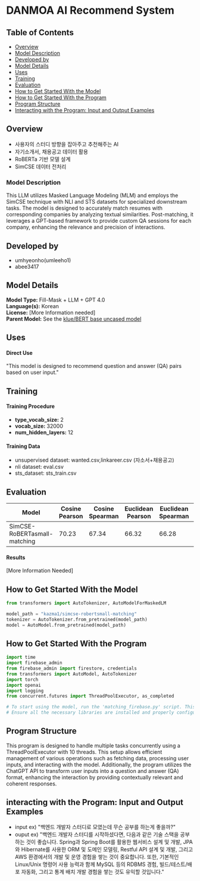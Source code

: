 # DANMOA AI Recommend System

## Table of Contents
- [Overview](#overview)
- [Model Description](#model-description)
- [Developed by](#developed-by)
- [Model Details](#model-details)
- [Uses](#uses)
- [Training](#training)
- [Evaluation](#evaluation)
- [How to Get Started With the Model](#how-to-get-started-with-the-model)
- [How to Get Started With the Program](#how-to-get-started-with-the-program)
- [Program Structure](#program-structure)
- [Interacting with the Program: Input and Output Examples](#interacting-with-the-program-input-and-output-examples)

## Overview
- 사용자의 스터디 방향을 잡아주고 추천해주는 AI
- 자기소개서, 채용공고 데이터 활용
- RoBERTa 기반 모델 설계
- SimCSE 데이터 전처리

### Model Description
This LLM utilizes Masked Language Modeling (MLM) and employs the SimCSE technique with NLI and STS datasets for specialized downstream tasks. The model is designed to accurately match resumes with corresponding companies by analyzing textual similarities. Post-matching, it leverages a GPT-based framework to provide custom QA sessions for each company, enhancing the relevance and precision of interactions.


## Developed by
- umhyeonho(umleeho1)
- abee3417

## Model Details
**Model Type:** Fill-Mask + LLM + GPT 4.0  
**Language(s):** Korean  
**License:** [More Information needed]  
**Parent Model:** See the [klue/BERT base uncased model](https://huggingface.co/klue/bert-base)


## Uses

#### Direct Use

"This model is designed to recommend question and answer (QA) pairs based on user input."


## Training


#### Training Procedure
* **type_vocab_size:** 2
* **vocab_size:** 32000
* **num_hidden_layers:** 12


#### Training Data
- unsupervised dataset: wanted.csv,linkareer.csv (자소서+채용공고)
- nli dataset: eval.csv
- sts_dataset: sts_train.csv

## Evaluation
| Model                         | Cosine Pearson | Cosine Spearman | Euclidean Pearson | Euclidean Spearman | Manhattan Pearson | Manhattan Spearman | Dot Pearson | Dot Spearman |
|-------------------------------|----------------|-----------------|-------------------|--------------------|-------------------|--------------------|-------------|--------------|
| SimCSE-RoBERTasmall-matching  | 70.23          | 67.34           | 66.32             | 66.28              | 63.44             | 61.52              | 59.08       | 60.08        |


#### Results

[More Information Needed]

## How to Get Started With the Model
```python
from transformers import AutoTokenizer, AutoModelForMaskedLM

model_path = "kazma1/simcse-robertsmall-matching"
tokenizer = AutoTokenizer.from_pretrained(model_path)
model = AutoModel.from_pretrained(model_path)
```
## How to Get Started With the Program
```python
import time
import firebase_admin
from firebase_admin import firestore, credentials
from transformers import AutoModel, AutoTokenizer
import torch
import openai
import logging
from concurrent.futures import ThreadPoolExecutor, as_completed

# To start using the model, run the 'matching_firebase.py' script. This script integrates the model with Firebase for processing user inputs and generating responses. 
# Ensure all the necessary libraries are installed and properly configured before executing the script.
```

## Program Structure

This program is designed to handle multiple tasks concurrently using a ThreadPoolExecutor with 10 threads. This setup allows efficient management of various operations such as fetching data, processing user inputs, and interacting with the model. Additionally, the program utilizes the ChatGPT API to transform user inputs into a question and answer (QA) format, enhancing the interaction by providing contextually relevant and coherent responses.

## interacting with the Program: Input and Output Examples
- input ex) "백엔드 개발자 스터디로 모였는데 무슨 공부를 하는게 좋을까?"
- ouput ex) "백엔드 개발자 스터디를 시작하셨다면, 다음과 같은 기술 스택을 공부하는 것이 좋습니다. Spring과 Spring Boot를 활용한 웹서비스 설계 및 개발, JPA와 Hibernate를 사용한 ORM 및 도메인 모델링, Restful API 설계 및 개발, 그리고 AWS 환경에서의 개발 및 운영 경험을 쌓는 것이 중요합니다. 또한, 기본적인 Linux/Unix 명령어 사용 능력과 함께 MySQL 등의 RDBMS 경험, 빌드/테스트/배포 자동화, 그리고 통계 배치 개발 경험을 쌓는 것도 유익할 것입니다."



